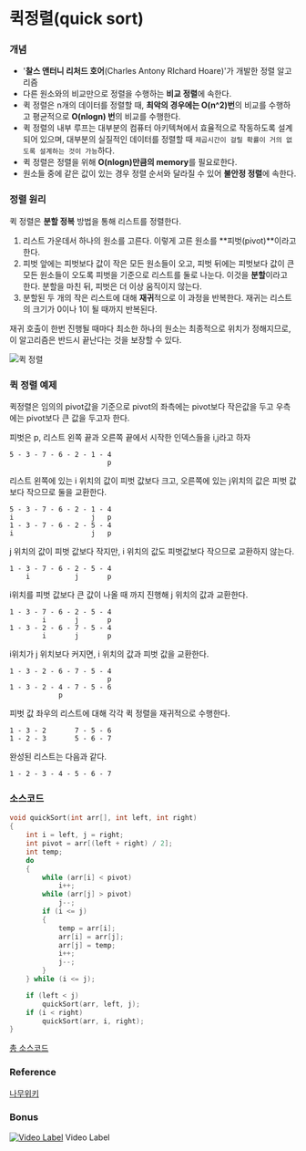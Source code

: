 # 퀵정렬(quick sort)

### 개념

- '**찰스 앤터니 리처드 호어**(Charles Antony RIchard Hoare)'가 개발한 정렬 알고리즘
- 다른 원소와의 비교만으로 정렬을 수행하는 **비교 정렬**에 속한다.
- 퀵 정렬은 n개의 데이터를 정렬할 때, **최악의 경우에는 O(n^2)번**의 비교를 수행하고 평균적으로  **O(nlogn) 번**의 비교를 수행한다.
- 퀵 정렬의 내부 루프는 대부분의 컴퓨터 아키텍쳐에서 효율적으로 작동하도록 설계되어 있으며, 대부분의 실질적인 데이터를 정렬할 때 `제곱시간이 걸릴 확률이 거의 없도록 설계하는 것이 가능`하다.
- 퀵 정렬은 정렬을 위해 **O(nlogn)만큼의 memory**를 필요로한다.
- 원소들 중에 같은 값이 있는 경우 정렬 순서와 달라질 수 있어 **불안정 정렬**에 속한다.

### 정렬 원리

퀵 정렬은 **분할 정복** 방법을 통해 리스트를 정렬한다.

1.  리스트 가운데서  하나의 원소를 고른다. 이렇게 고른 원소를 **피벗(pivot)**이라고 한다.
2.  피벗 앞에는 피벗보다 값이 작은 모든 원소들이 오고, 피벗 뒤에는 피벗보다 값이 큰 모든 원소들이 오도록 피벗을 기준으로 리스트를 둘로 나눈다. 이것을 **분할**이라고 한다. 분할을 마친 뒤, 피벗은 더 이상 움직이지 않는다.
3. 분할된 두 개의 작은 리스트에 대해 **재귀**적으로 이 과정을 반복한다. 재귀는 리스트의 크기가 0이나 1이 될 때까지 반복된다.

재귀 호출이 한번 진행될 때마다 최소한 하나의 원소는 최종적으로 위치가 정해지므로, 이 알고리즘은 반드시 끝난다는 것을 보장할 수 있다.

![퀵 정렬](https://upload.wikimedia.org/wikipedia/commons/6/6a/Sorting_quicksort_anim.gif)

### 퀵 정렬 예제

퀵정렬은 임의의 pivot값을 기준으로 pivot의 좌측에는 pivot보다 작은값을 두고 우측에는 pivot보다 큰 값을 두고자 한다.

피벗은 p, 리스트 왼쪽 끝과 오른쪽 끝에서 시작한 인덱스들을 i,j라고 하자

```
5 - 3 - 7 - 6 - 2 - 1 - 4
					    p
```

리스트 왼쪽에 있는 i 위치의 값이 피벗 값보다 크고, 오른쪽에 있는 j위치의 값은 피벗 값보다 작으므로 둘을 교환한다.

```
5 - 3 - 7 - 6 - 2 - 1 - 4
i                   j   p
1 - 3 - 7 - 6 - 2 - 5 - 4
i                   j   p
```

j 위치의 값이 피벗 값보다 작지만, i 위치의 값도 피벗값보다 작으므로 교환하지 않는다.

```
1 - 3 - 7 - 6 - 2 - 5 - 4 
    i           j       p 
```

i위치를 피벗 값보다 큰 값이 나올 때 까지 진행해 j 위치의 값과 교환한다.

```
1 - 3 - 7 - 6 - 2 - 5 - 4 
        i       j       p 
1 - 3 - 2 - 6 - 7 - 5 - 4 
        i       j       p 
```

i위치가 j 위치보다 커지면, i 위치의 값과 피벗 값을 교환한다.

```
1 - 3 - 2 - 6 - 7 - 5 - 4 
                        p 
1 - 3 - 2 - 4 - 7 - 5 - 6 
            p       
```

피벗 값 좌우의 리스트에 대해 각각 퀵 정렬을 재귀적으로 수행한다.

```
1 - 3 - 2       7 - 5 - 6
1 - 2 - 3       5 - 6 - 7
```

완성된 리스트는 다음과 같다.

```
1 - 2 - 3 - 4 - 5 - 6 - 7
```

### 소스코드

```c++
void quickSort(int arr[], int left, int right)
{
	int i = left, j = right;
	int pivot = arr[(left + right) / 2];
	int temp;
	do
	{
		while (arr[i] < pivot)
			i++;
		while (arr[j] > pivot)
			j--;
		if (i <= j)
		{
			temp = arr[i];
			arr[i] = arr[j];
			arr[j] = temp;
			i++;
			j--;
		}
	} while (i <= j);

	if (left < j)
		quickSort(arr, left, j);
	if (i < right)
		quickSort(arr, i, right);
}
```

[총 소스코드](https://github.com/Kyun2da/Algorithm/blob/master/%EB%B0%B1%EC%A4%80%EC%95%8C%EA%B3%A0%EB%A6%AC%EC%A6%98/%ED%80%B5%20%EC%A0%95%EB%A0%AC/%ED%80%B5%20%EC%A0%95%EB%A0%AC/%EC%86%8C%EC%8A%A4.cpp)

### Reference

[나무위키](https://ko.wikipedia.org/wiki/퀵_정렬)

### Bonus

[![Video Label](http://img.youtube.com/vi/ywWBy6J5gz8/0.jpg)](https://youtu.be/ywWBy6J5gz8?t=0s) Video Label



